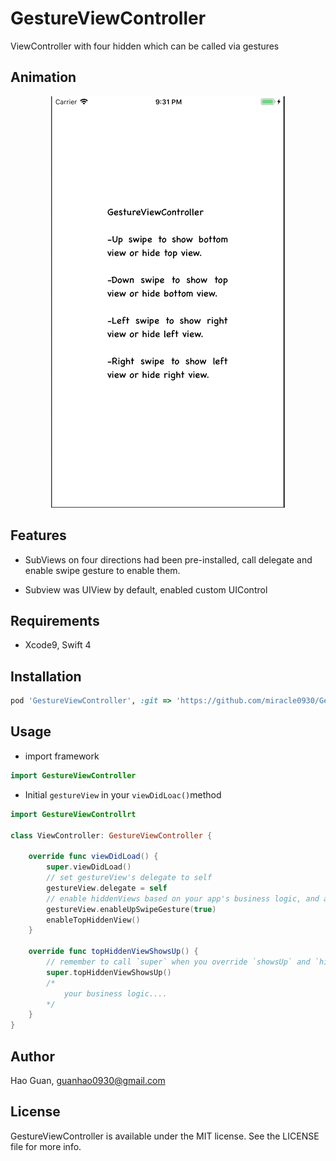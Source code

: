 # GestureViewController
ViewController with four hidden which can be called via gestures

## Animation

<p align = "center"><img src = "https://github.com/miracle0930/GestureViewController/blob/master/Screenshots/GestureViewControllerDemo.gif" /></p>

## Features

- SubViews on four directions had been pre-installed, call delegate and enable swipe gesture to enable them.

- Subview was UIView by default, enabled custom UIControl

## Requirements

- Xcode9, Swift 4

## Installation

```ruby
pod 'GestureViewController', :git => 'https://github.com/miracle0930/GestureViewController.git'
```
## Usage

- import framework
```swift
import GestureViewController
```
- Initial `gestureView` in your `viewDidLoac()`method
```swift
import GestureViewControllrt

class ViewController: GestureViewController {

    override func viewDidLoad() {
        super.viewDidLoad()
        // set gestureView's delegate to self
        gestureView.delegate = self
        // enable hiddenViews based on your app's business logic, and also enable swipe gesture. 
        gestureView.enableUpSwipeGesture(true)
        enableTopHiddenView()
    }
    
    override func topHiddenViewShowsUp() {
        // remember to call `super` when you override `showsUp` and `hides` methods
        super.topHiddenViewShowsUp()
        /*
            your business logic....
        */
    }
}
```

## Author
Hao Guan, guanhao0930@gmail.com

## License

GestureViewController is available under the MIT license. See the LICENSE file for more info.
